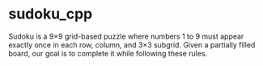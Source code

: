 # sudoku_cpp
Sudoku is a 9×9 grid-based puzzle where numbers 1 to 9 must appear exactly once in each row, column, and 3×3 subgrid. Given a partially filled board, our goal is to complete it while following these rules.
